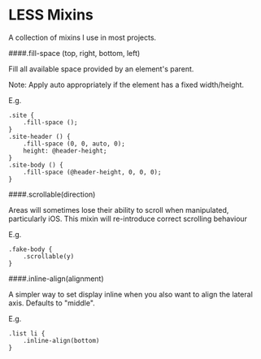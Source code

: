 LESS Mixins
===========

A collection of mixins I use in most projects.

####.fill-space (top, right, bottom, left)

Fill all available space provided by an element's parent.

Note: Apply auto appropriately if the element has a fixed width/height.

E.g.
```less
.site {
	.fill-space ();
}
.site-header () {
	.fill-space (0, 0, auto, 0);
	height: @header-height;
}
.site-body () {
	.fill-space (@header-height, 0, 0, 0);
}
```

####.scrollable(direction)

Areas will sometimes lose their ability to scroll when manipulated, particularly iOS. This mixin will re-introduce correct scrolling behaviour

E.g.
```less
.fake-body {
	.scrollable(y)
}
```

####.inline-align(alignment)

A simpler way to set display inline when you also want to align the lateral axis. Defaults to "middle".

E.g.
```less
.list li {
	.inline-align(bottom)
}
```